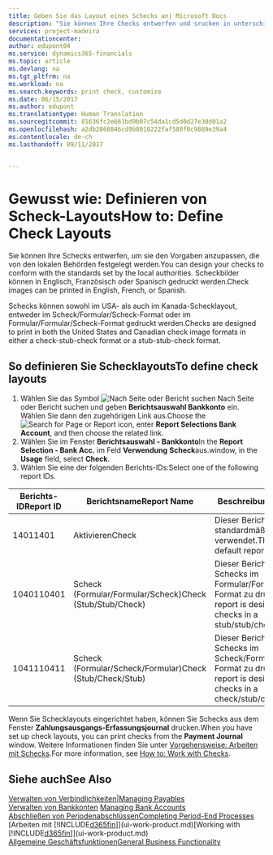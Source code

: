 ```yaml
---
title: Geben Sie das Layout eines Schecks an| Microsoft Docs
description: "Sie können Ihre Checks entwerfen und srucken in unterschiedliche Formaten, um Standardwerten zu entsprechen."
services: project-madeira
documentationcenter: 
author: edupont04
ms.service: dynamics365-financials
ms.topic: article
ms.devlang: na
ms.tgt_pltfrm: na
ms.workload: na
ms.search.keywords: print check, customize
ms.date: 06/15/2017
ms.author: edupont
ms.translationtype: Human Translation
ms.sourcegitcommit: 81636fc2e661bd9b07c54da1cd5d0d27e30d01a2
ms.openlocfilehash: a2db2860846cd9b8010222faf580f0c9889e39a4
ms.contentlocale: de-ch
ms.lasthandoff: 09/11/2017


---
```

# <a name="how-to-define-check-layouts"></a><span data-ttu-id="4fb6a-103">Gewusst wie: Definieren von Scheck-Layouts</span><span class="sxs-lookup"><span data-stu-id="4fb6a-103">How to: Define Check Layouts</span></span>
<span data-ttu-id="4fb6a-104">Sie können Ihre Schecks entwerfen, um sie den Vorgaben anzupassen, die von den lokalen Behörden festgelegt werden.</span><span class="sxs-lookup"><span data-stu-id="4fb6a-104">You can design your checks to conform with the standards set by the local authorities.</span></span> <span data-ttu-id="4fb6a-105">Scheckbilder können in Englisch, Französisch oder Spanisch gedruckt werden.</span><span class="sxs-lookup"><span data-stu-id="4fb6a-105">Check images can be printed in English, French, or Spanish.</span></span>

<span data-ttu-id="4fb6a-106">Schecks können sowohl im USA- als auch im Kanada-Schecklayout, entweder im Scheck/Formular/Scheck-Format oder im Formular/Formular/Scheck-Format gedruckt werden.</span><span class="sxs-lookup"><span data-stu-id="4fb6a-106">Checks are designed to print in both the United States and Canadian check image formats in either a check-stub-check format or a stub-stub-check format.</span></span>

## <a name="to-define-check-layouts"></a><span data-ttu-id="4fb6a-107">So definieren Sie Schecklayouts</span><span class="sxs-lookup"><span data-stu-id="4fb6a-107">To define check layouts</span></span>
1. <span data-ttu-id="4fb6a-108">Wählen Sie das Symbol ![Nach Seite oder Bericht suchen](media/ui-search/search_small.png "") Nach Seite oder Bericht suchen und geben **Berichtsauswahl Bankkonto** ein. Wählen Sie dann den zugehörigen Link aus.</span><span class="sxs-lookup"><span data-stu-id="4fb6a-108">Choose the ![Search for Page or Report](media/ui-search/search_small.png "Search for Page or Report icon") icon, enter **Report Selections Bank Account**, and then choose the related link.</span></span>
2. <span data-ttu-id="4fb6a-109">Wählen Sie im Fenster **Berichtsauswahl - Bankkonto**</span><span class="sxs-lookup"><span data-stu-id="4fb6a-109">In the **Report Selection - Bank Acc.**</span></span> <span data-ttu-id="4fb6a-110">im Feld **Verwendung** **Scheck**aus.</span><span class="sxs-lookup"><span data-stu-id="4fb6a-110">window, in the **Usage** field, select **Check**.</span></span>
3. <span data-ttu-id="4fb6a-111">Wählen Sie eine der folgenden Berichts-IDs:</span><span class="sxs-lookup"><span data-stu-id="4fb6a-111">Select one of the following report IDs.</span></span>

| <span data-ttu-id="4fb6a-112">Berichts-ID</span><span class="sxs-lookup"><span data-stu-id="4fb6a-112">Report ID</span></span> | <span data-ttu-id="4fb6a-113">Berichtsname</span><span class="sxs-lookup"><span data-stu-id="4fb6a-113">Report Name</span></span> | <span data-ttu-id="4fb6a-114">Beschreibung</span><span class="sxs-lookup"><span data-stu-id="4fb6a-114">Description</span></span> |
| --- | --- | --- |
| <span data-ttu-id="4fb6a-115">1401</span><span class="sxs-lookup"><span data-stu-id="4fb6a-115">1401</span></span> |<span data-ttu-id="4fb6a-116">Aktivieren</span><span class="sxs-lookup"><span data-stu-id="4fb6a-116">Check</span></span> |<span data-ttu-id="4fb6a-117">Dieser Bericht wird standardmäßig verwendet.</span><span class="sxs-lookup"><span data-stu-id="4fb6a-117">This is the default report.</span></span> |
| <span data-ttu-id="4fb6a-118">10401</span><span class="sxs-lookup"><span data-stu-id="4fb6a-118">10401</span></span> |<span data-ttu-id="4fb6a-119">Scheck (Formular/Formular/Scheck)</span><span class="sxs-lookup"><span data-stu-id="4fb6a-119">Check (Stub/Stub/Check)</span></span> |<span data-ttu-id="4fb6a-120">Dieser Bericht dient dazu, Schecks im Formular/Formular/Scheck-Format zu drucken.</span><span class="sxs-lookup"><span data-stu-id="4fb6a-120">This report is designed to print checks in a stub/stub/check format.</span></span> |
| <span data-ttu-id="4fb6a-121">10411</span><span class="sxs-lookup"><span data-stu-id="4fb6a-121">10411</span></span> |<span data-ttu-id="4fb6a-122">Scheck (Formular/Scheck/Formular)</span><span class="sxs-lookup"><span data-stu-id="4fb6a-122">Check (Stub/Check/Stub)</span></span> |<span data-ttu-id="4fb6a-123">Dieser Bericht dient dazu, Schecks im Scheck/Formular/Scheck-Format zu drucken.</span><span class="sxs-lookup"><span data-stu-id="4fb6a-123">This report is designed to print checks in a check/stub/check format.</span></span> |

<span data-ttu-id="4fb6a-124">Wenn Sie Schecklayouts eingerichtet haben, können Sie Schecks aus dem Fenster **Zahlungsausgangs-Erfassungsjournal** drucken.</span><span class="sxs-lookup"><span data-stu-id="4fb6a-124">When you have set up check layouts, you can print checks from the **Payment Journal** window.</span></span> <span data-ttu-id="4fb6a-125">Weitere Informationen finden Sie unter [Vorgehensweise: Arbeiten mit Schecks](payables-how-work-checks.md).</span><span class="sxs-lookup"><span data-stu-id="4fb6a-125">For more information, see [How to: Work with Checks](payables-how-work-checks.md).</span></span>

## <a name="see-also"></a><span data-ttu-id="4fb6a-126">Siehe auch</span><span class="sxs-lookup"><span data-stu-id="4fb6a-126">See Also</span></span>
[<span data-ttu-id="4fb6a-127">Verwalten von Verbindlichkeiten|</span><span class="sxs-lookup"><span data-stu-id="4fb6a-127">Managing Payables</span></span>](payables-manage-payables.md)  
<span data-ttu-id="4fb6a-128">[Verwalten von Bankkonten](bank-manage-bank-accounts.md) </span><span class="sxs-lookup"><span data-stu-id="4fb6a-128">[Managing Bank Accounts](bank-manage-bank-accounts.md) </span></span>  
[<span data-ttu-id="4fb6a-129">Abschließen von Periodenabschlüssen</span><span class="sxs-lookup"><span data-stu-id="4fb6a-129">Completing Period-End Processes</span></span>](year-how-complete-period-end-processes.md)  
<span data-ttu-id="4fb6a-130">[Arbeiten mit [!INCLUDE[d365fin](includes/d365fin_md.md)]](ui-work-product.md)</span><span class="sxs-lookup"><span data-stu-id="4fb6a-130">[Working with [!INCLUDE[d365fin](includes/d365fin_md.md)]](ui-work-product.md)</span></span>  
[<span data-ttu-id="4fb6a-131">Allgemeine Geschäftsfunktionen</span><span class="sxs-lookup"><span data-stu-id="4fb6a-131">General Business Functionality</span></span>](ui-across-business-areas.md)

